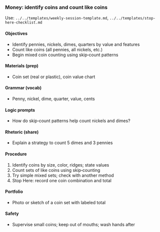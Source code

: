 ### Money: identify coins and count like coins

Use: `../../templates/weekly-session-template.md`, `../../templates/stop-here-checklist.md`

#### Objectives
- Identify pennies, nickels, dimes, quarters by value and features
- Count like coins (all pennies, all nickels, etc.)
- Begin mixed coin counting using skip‑count patterns

#### Materials (prep)
- Coin set (real or plastic), coin value chart

#### Grammar (vocab)
- Penny, nickel, dime, quarter, value, cents

#### Logic prompts
- How do skip‑count patterns help count nickels and dimes?

#### Rhetoric (share)
- Explain a strategy to count 5 dimes and 3 pennies

#### Procedure
1) Identify coins by size, color, ridges; state values
2) Count sets of like coins using skip‑counting
3) Try simple mixed sets; check with another method
4) Stop Here: record one coin combination and total

#### Portfolio
- Photo or sketch of a coin set with labeled total

#### Safety
- Supervise small coins; keep out of mouths; wash hands after

